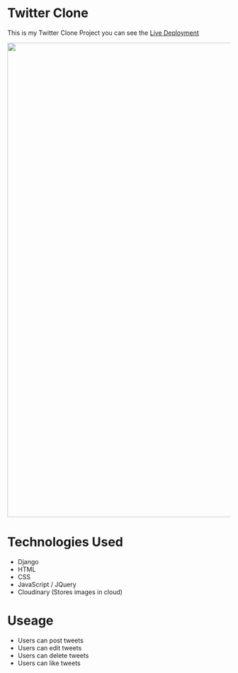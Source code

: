 # Twitter Clone
This is my Twitter Clone Project you can see the [Live Deployment](https://twitterclone242.herokuapp.com/)

<img width="1068" src="https://user-images.githubusercontent.com/104486156/170801557-b6252885-b5d3-4114-985e-94e95b9696ee.jpg">

# Technologies Used
 - Django
 - HTML
 - CSS
 - JavaScript / JQuery
 - Cloudinary (Stores images in cloud)
 # Useage
  - Users can post tweets
  - Users can edit tweets
  - Users can delete tweets
  - Users can like tweets
